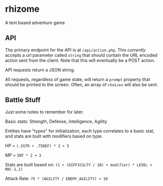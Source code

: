 rhizome
=======

A text based adventure game

## API
The primary endpoint for the API is at `/api/action.php`. This _currently_
accepts a url parameter called `string` that should contain the URL encoded
action sent from the client. Note that this will eventually be a POST action.

API requests return a JSON string.

All requests, regardless of game state, will return a `prompt` property that
should be printed to the screen. Often, an array of `choices` will also be
sent.

## Battle Stuff
Just some notes to remember for later.

Basic stats: Strength, Defense, Intelligence, Agility

Entities have "types" for initialization, each type correlates to a basic stat,
and stats are built with modifiers based on type.

HP = `(.5STR + .75DEF) * 2 + 5`

MP = `INT * 2 + 3`

Stats are built based on: `(1 + (DIFFICULTY / 20) + modifier) * LEVEL + RN(-1,1)`

Attack Rate:
`75 * (AGILITY / ENEMY_AGILITY) + 10`
